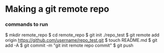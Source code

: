 # Making a git remote repo
### commands to run
$ mkdir remote_repo
$ cd remote_repo
$ git init ./repo_test
$ git remote add origin https://github.com/username/repo_test.git
$ touch README.md
$ git add -A
$ git commit -m "git init remote repo commit"
$ git push
